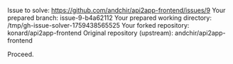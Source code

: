 Issue to solve: https://github.com/andchir/api2app-frontend/issues/9
Your prepared branch: issue-9-b4a62112
Your prepared working directory: /tmp/gh-issue-solver-1759438565525
Your forked repository: konard/api2app-frontend
Original repository (upstream): andchir/api2app-frontend

Proceed.
